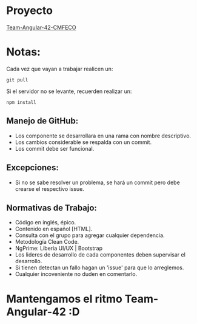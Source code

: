 # Proyecto

[Team-Angular-42-CMFECO](https://rjvelazco.github.io/Team-Angular-42-CMFECO)

# Notas:

Cada vez que vayan a trabajar realicen un:

```
git pull
```

Si el servidor no se levante, recuerden realizar un:

```
npm install
```
## Manejo de GitHub:

- Los componente se desarrollara en una rama con nombre descriptivo.
- Los cambios considerable se respalda con un commit.
- Los commit debe ser funcional.

## Excepciones:
- Si no se sabe resolver un problema, se hará un commit pero debe crearse el respectivo issue. 

## Normativas de Trabajo:

- Código en inglés, épico.
- Contenido en español [HTML].
- Consulta con el grupo para agregar cualquier dependencia.
- Metodología Clean Code.
- NgPrime: Liberia UI/UX | Bootstrap
- Los lideres de desarrollo de cada componentes deben supervisar el desarrollo.
- Si tienen detectan un fallo hagan un 'issue' para que lo arreglemos.
- Cualquier incoveniente no duden en comentarlo.

# Mantengamos el ritmo Team-Angular-42 :D


